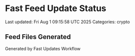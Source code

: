 # Fast Feed Update Status
Last updated: Fri Aug  1 09:15:58 UTC 2025
Categories: crypto

## Feed Files Generated

Generated by Fast Updates Workflow
